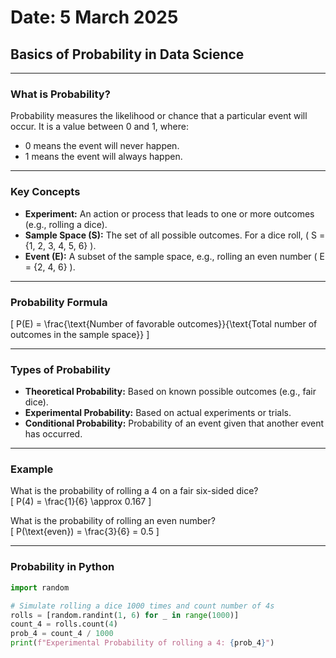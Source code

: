# Date: 5 March 2025  
## Basics of Probability in Data Science

---

### What is Probability?  
Probability measures the likelihood or chance that a particular event will occur. It is a value between 0 and 1, where:  
- 0 means the event will never happen.  
- 1 means the event will always happen.

---

### Key Concepts  
- **Experiment:** An action or process that leads to one or more outcomes (e.g., rolling a dice).  
- **Sample Space (S):** The set of all possible outcomes. For a dice roll, \( S = \{1, 2, 3, 4, 5, 6\} \).  
- **Event (E):** A subset of the sample space, e.g., rolling an even number \( E = \{2, 4, 6\} \).

---

### Probability Formula  
\[
P(E) = \frac{\text{Number of favorable outcomes}}{\text{Total number of outcomes in the sample space}}
\]

---

### Types of Probability  
- **Theoretical Probability:** Based on known possible outcomes (e.g., fair dice).  
- **Experimental Probability:** Based on actual experiments or trials.  
- **Conditional Probability:** Probability of an event given that another event has occurred.

---

### Example  
What is the probability of rolling a 4 on a fair six-sided dice?  
\[
P(4) = \frac{1}{6} \approx 0.167
\]

What is the probability of rolling an even number?  
\[
P(\text{even}) = \frac{3}{6} = 0.5
\]

---

### Probability in Python

```python
import random

# Simulate rolling a dice 1000 times and count number of 4s
rolls = [random.randint(1, 6) for _ in range(1000)]
count_4 = rolls.count(4)
prob_4 = count_4 / 1000
print(f"Experimental Probability of rolling a 4: {prob_4}")
